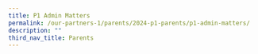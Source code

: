 ```yaml
---
title: P1 Admin Matters
permalink: /our-partners-1/parents/2024-p1-parents/p1-admin-matters/
description: ""
third_nav_title: Parents
---
```

